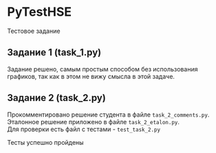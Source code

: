 # PyTestHSE
Тестовое задание

## Задание 1 (task_1.py)
Задание решено, самым простым способом без использования графиков, так как в этом не вижу смысла в этой задаче.


## Задание 2 (task_2.py)

Прокомментировано решение студента в файле `task_2_comments.py`.  
Эталонное решение приложено в файле `task_2_etalon.py`.  
Для проверки есть файл с тестами - `test_task_2.py`

Тесты успешно пройдены